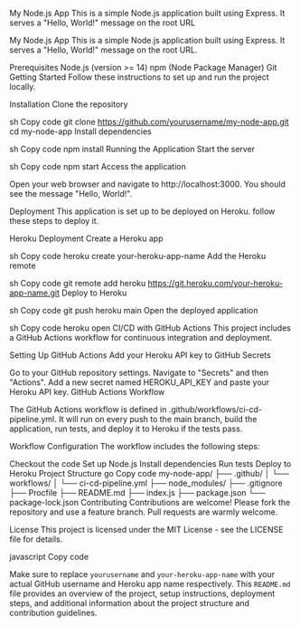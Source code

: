 My Node.js App
This is a simple Node.js application built using Express. It serves a "Hello, World!" message on the root URL

My Node.js App
This is a simple Node.js application built using Express. It serves a "Hello, World!" message on the root URL.

Prerequisites
Node.js (version >= 14)
npm (Node Package Manager)
Git
Getting Started
Follow these instructions to set up and run the project locally.

Installation
Clone the repository

sh
Copy code
git clone https://github.com/yourusername/my-node-app.git
cd my-node-app
Install dependencies

sh
Copy code
npm install
Running the Application
Start the server

sh
Copy code
npm start
Access the application

Open your web browser and navigate to http://localhost:3000. You should see the message "Hello, World!".

Deployment
This application is set up to be deployed on Heroku. follow these steps to deploy it.

Heroku Deployment
Create a Heroku app

sh
Copy code
heroku create your-heroku-app-name
Add the Heroku remote

sh
Copy code
git remote add heroku https://git.heroku.com/your-heroku-app-name.git
Deploy to Heroku

sh
Copy code
git push heroku main
Open the deployed application

sh
Copy code
heroku open
CI/CD with GitHub Actions
This project includes a GitHub Actions workflow for continuous integration and deployment.

Setting Up GitHub Actions
Add your Heroku API key to GitHub Secrets

Go to your GitHub repository settings.
Navigate to "Secrets" and then "Actions".
Add a new secret named HEROKU_API_KEY and paste your Heroku API key.
GitHub Actions Workflow

The GitHub Actions workflow is defined in .github/workflows/ci-cd-pipeline.yml. It will run on every push to the main branch, build the application, run tests, and deploy it to Heroku if the tests pass.

Workflow Configuration
The workflow includes the following steps:

Checkout the code
Set up Node.js
Install dependencies
Run tests
Deploy to Heroku
Project Structure
go
Copy code
my-node-app/
├── .github/
│   └── workflows/
│       └── ci-cd-pipeline.yml
├── node_modules/
├── .gitignore
├── Procfile
├── README.md
├── index.js
├── package.json
└── package-lock.json
Contributing
Contributions are welcome! Please fork the repository and use a feature branch. Pull requests are warmly welcome.

License
This project is licensed under the MIT License - see the LICENSE file for details.

javascript
Copy code

Make sure to replace `yourusername` and `your-heroku-app-name` with your actual GitHub username and Heroku app name respectively. This `README.md` file provides an overview of the project, setup instructions, deployment steps, and additional information about the project structure and contribution guidelines.





